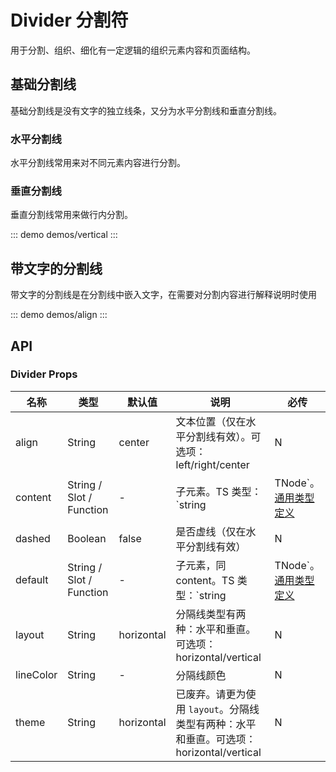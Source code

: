 # Divider 分割符
用于分割、组织、细化有一定逻辑的组织元素内容和页面结构。

## 基础分割线
基础分割线是没有文字的独立线条，又分为水平分割线和垂直分割线。

### 水平分割线
水平分割线常用来对不同元素内容进行分割。

### 垂直分割线
垂直分割线常用来做行内分割。

::: demo demos/vertical
:::

## 带文字的分割线
带文字的分割线是在分割线中嵌入文字，在需要对分割内容进行解释说明时使用

::: demo demos/align
:::


## API

### Divider Props
名称 | 类型 | 默认值 | 说明 | 必传
-- | -- | -- | -- | --
align | String | center | 文本位置（仅在水平分割线有效）。可选项：left/right/center | N
content | String / Slot / Function | - | 子元素。TS 类型：`string | TNode`。[通用类型定义](https://github.com/TDesignOteam/tdesign-mobile-vue/blob/develop/src/common.ts) | N
dashed | Boolean | false | 是否虚线（仅在水平分割线有效） | N
default | String / Slot / Function | - | 子元素，同 content。TS 类型：`string | TNode`。[通用类型定义](https://github.com/TDesignOteam/tdesign-mobile-vue/blob/develop/src/common.ts) | N
layout | String | horizontal | 分隔线类型有两种：水平和垂直。可选项：horizontal/vertical | N
lineColor | String | - | 分隔线颜色 | N
theme | String | horizontal | 已废弃。请更为使用 `layout`。分隔线类型有两种：水平和垂直。可选项：horizontal/vertical | N
